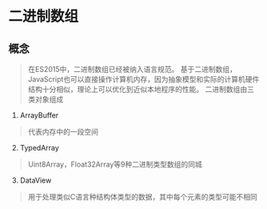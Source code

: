 # 二进制数组
## 概念
> 在ES2015中，二进制数组已经被纳入语言规范。
> 基于二进制数组，JavaScript也可以直接操作计算机内存，因为抽象模型和实际的计算机硬件结构十分相似，理论上可以优化到近似本地程序的性能。
> 二进制数组由三类对象组成
1. ArrayBuffer
> 代表内存中的一段空间
2. TypedArray
> Uint8Array，Float32Array等9种二进制类型数组的同城
3. DataView
> 用于处理类似C语言种结构体类型的数据，其中每个元素的类型可能不相同
